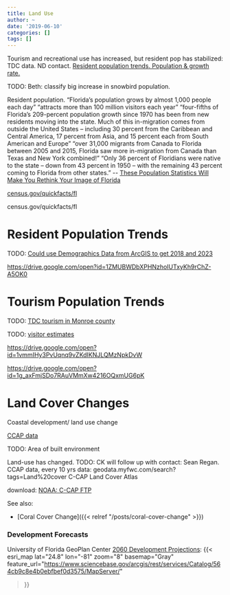 ```yaml
---
title: Land Use
author: ~
date: '2019-06-10'
categories: []
tags: []
---
```


Tourism and recreational use has increased, but resident pop has stabilized: TDC data. ND contact.
[Resident population trends. Population & growth rate.](https://docs.google.com/spreadsheets/d/18k0Y9sSLSZjxbl_uWdAZnzqAdcKk_y32Xh1DWSDb3WM/edit?usp=sharing)

TODO: Beth: classify big increase in snowbird population.

Resident population.
“Florida’s population grows by almost 1,000 people each day”
“attracts more than 100 million visitors each year”
“four-fifths of Florida’s 209-percent population growth since 1970 has been from new residents moving into the state. Much of this in-migration comes from outside the United States – including 30 percent from the Caribbean and Central America, 17 percent from Asia, and 15 percent each from South American and Europe”
“over 31,000 migrants from Canada to Florida between 2005 and 2015, Florida saw more in-migration from Canada than Texas and New York combined!”
“Only 36 percent of Floridians were native to the state – down from 43 percent in 1950 – with the remaining 43 percent coming to Florida from other states.”
-- [These Population Statistics Will Make You Rethink Your Image of Florida](https://sachsmedia.com/news/florida-population-statistics/)

[census.gov/quickfacts/fl](https://www.census.gov/quickfacts/fl)

census.gov/quickfacts/fl


# Resident Population Trends
TODO: [Could use Demographics Data from ArcGIS to get 2018 and 2023](https://developers.arcgis.com/features/demographics/)

https://drive.google.com/open?id=1ZMUBWDbXPHNzhoIUTxyKh9rChZ-A5OK0

# Tourism Population Trends

TODO: [TDC tourism in Monroe county](https://www.monroecounty-fl.gov/328/Tourist-Development-Council-TDC)

TODO: [visitor estimates](https://www.monroecounty-fl.gov/DocumentView.aspx?DID=14535)

https://drive.google.com/open?id=1vmmIHy3PvUqnq9vZKdIKNJLQMzNpkDvW

https://drive.google.com/open?id=1g_axFmjSDo7RAuVMmXw4216OQxmUG6pK

# Land Cover Changes
Coastal development/ land use change

[CCAP data](https://drive.google.com/open?id=1oN2YPMd1DkX4W58sP9NixA16LiC7JkCM)

TODO: Area of built environment

Land-use has changed.
TODO: CK will follow up with contact: Sean Regan. CCAP data, every 10 yrs
data: geodata.myfwc.com/search?tags=Land%20cover
C-CAP Land Cover Atlas

download: [NOAA: C-CAP FTP](https://coast.noaa.gov/ccapftp/#/)

See also:
* [Coral Cover Change]({{< relref "/posts/coral-cover-change" >}})

### Development Forecasts
University of Florida GeoPlan Center [2060 Development Projections](https://flcpa.databasin.org/datasets/4a1340791089437dae38593f0ef39439):
{{< esri_map
    lat="24.8" lon="-81" zoom="8"
    basemap="Gray"
    feature_url="https://www.sciencebase.gov/arcgis/rest/services/Catalog/564cb9c8e4b0ebfbef0d3575/MapServer/"
>}}
